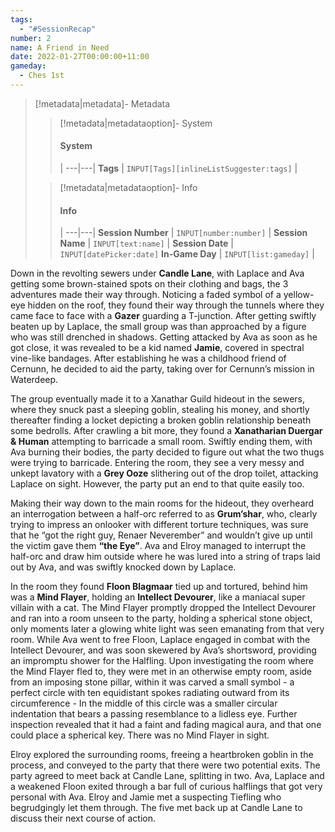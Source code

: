 ```yaml
---
tags:
  - "#SessionRecap"
number: 2
name: A Friend in Need
date: 2022-01-27T00:00:00+11:00
gameday:
  - Ches 1st
---
```

> [!metadata|metadata]- Metadata 
>> [!metadata|metadataoption]- System
>> #### System
>>  |
>> ---|---|
> **Tags** | `INPUT[Tags][inlineListSuggester:tags]` |
>
>> [!metadata|metadataoption]- Info
>> #### Info
>>  |
>> ---|---|
>> **Session Number** | `INPUT[number:number]` |
>> **Session Name** | `INPUT[text:name]` |
>> **Session Date** | `INPUT[datePicker:date]`
>> **In-Game Day** | `INPUT[list:gameday]` |

Down in the revolting sewers under __Candle Lane__, with Laplace and Ava getting some brown-stained spots on their clothing and bags, the 3 adventures made their way through. Noticing a faded symbol of a yellow-eye hidden on the roof, they found their way through the tunnels where they came face to face with a **Gazer** guarding a T-junction. After getting swiftly beaten up by Laplace, the small group was than approached by a figure who was still drenched in shadows. Getting attacked by Ava as soon as he got close, it was revealed to be a kid named **Jamie**, covered in spectral vine-like bandages. After establishing he was a childhood friend of Cernunn, he decided to aid the party, taking over for Cernunn’s mission in Waterdeep. 

The group eventually made it to a Xanathar Guild hideout in the sewers, where they snuck past a sleeping goblin, stealing his money, and shortly thereafter finding a locket depicting a broken goblin relationship beneath some bedrolls. After crawling a bit more, they found a **Xanatharian Duergar & Human** attempting to barricade a small room. Swiftly ending them, with Ava burning their bodies, the party decided to figure out what the two thugs were trying to barricade. Entering the room, they see a very messy and unkept lavatory with a **Grey Ooze** slithering out of the drop toilet, attacking Laplace on sight. However, the party put an end to that quite easily too. 

Making their way down to the main rooms for the hideout, they overheard an interrogation between a half-orc referred to as **Grum’shar**, who, clearly trying to impress an onlooker with different torture techniques, was sure that he “got the right guy, Renaer Neverember” and wouldn’t give up until the victim gave them __“the Eye”__. Ava and Elroy managed to interrupt the half-orc and draw him outside where he was lured into a string of traps laid out by Ava, and was swiftly knocked down by Laplace.

In the room they found **Floon Blagmaar** tied up and tortured, behind him was a **Mind Flayer**, holding an **Intellect Devourer**, like a maniacal super villain with a cat. The Mind Flayer promptly dropped the Intellect Devourer and ran into a room unseen to the party, holding a spherical stone object, only moments later a glowing white light was seen emanating from that very room. While Ava went to free Floon, Laplace engaged in combat with the Intellect Devourer, and was soon skewered by Ava’s shortsword, providing an impromptu shower for the Halfling. Upon investigating the room where the Mind Flayer fled to, they were met in an otherwise empty room, aside from an imposing stone pillar, within it was carved a small symbol - a perfect circle with ten equidistant spokes radiating outward from its circumference - In the middle of this circle was a smaller circular indentation that bears a passing resemblance to a lidless eye. Further inspection revealed that it had a faint and fading magical aura, and that one could place a spherical key. There was no Mind Flayer in sight.

Elroy explored the surrounding rooms, freeing a heartbroken goblin in the process, and conveyed to the party that there were two potential exits. The party agreed to meet back at Candle Lane, splitting in two. Ava, Laplace and a weakened Floon exited through a bar full of curious halflings that got very personal with Ava. Elroy and Jamie met a suspecting Tiefling who begrudgingly let them through. The five met back up at Candle Lane to discuss their next course of action.